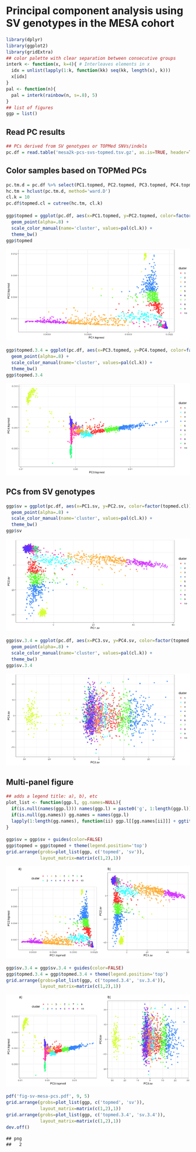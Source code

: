 Principal component analysis using SV genotypes in the MESA cohort
================

``` r
library(dplyr)
library(ggplot2)
library(gridExtra)
## color palette with clear separation between consecutive groups
interk <- function(x, k=4){ # Interleaves elements in x
  idx = unlist(lapply(1:k, function(kk) seq(kk, length(x), k)))
  x[idx]
}
pal <- function(n){
  pal = interk(rainbow(n, s=.8), 5)
}
## list of figures
ggp = list()
```

## Read PC results

``` r
## PCs derived from SV genotypes or TOPMed SNVs/indels
pc.df = read.table('mesa2k-pcs-svs-topmed.tsv.gz', as.is=TRUE, header=TRUE)
```

## Color samples based on TOPMed PCs

``` r
pc.tm.d = pc.df %>% select(PC1.topmed, PC2.topmed, PC3.topmed, PC4.topmed) %>% as.matrix %>% dist
hc.tm = hclust(pc.tm.d, method='ward.D')
cl.k = 10
pc.df$topmed.cl = cutree(hc.tm, cl.k)

ggp$topmed = ggplot(pc.df, aes(x=PC1.topmed, y=PC2.topmed, color=factor(topmed.cl))) +
  geom_point(alpha=.8) +
  scale_color_manual(name='cluster', values=pal(cl.k)) + 
  theme_bw()
ggp$topmed
```

![](pca-mesa_files/figure-gfm/topmed_cl-1.png)<!-- -->

``` r
ggp$topmed.3.4 = ggplot(pc.df, aes(x=PC3.topmed, y=PC4.topmed, color=factor(topmed.cl))) +
  geom_point(alpha=.8) +
  scale_color_manual(name='cluster', values=pal(cl.k)) + 
  theme_bw()
ggp$topmed.3.4
```

![](pca-mesa_files/figure-gfm/topmed_cl-2.png)<!-- -->

## PCs from SV genotypes

``` r
ggp$sv = ggplot(pc.df, aes(x=PC1.sv, y=PC2.sv, color=factor(topmed.cl))) +
  geom_point(alpha=.8) +
  scale_color_manual(name='cluster', values=pal(cl.k)) + 
  theme_bw()
ggp$sv
```

![](pca-mesa_files/figure-gfm/sv-1.png)<!-- -->

``` r
ggp$sv.3.4 = ggplot(pc.df, aes(x=PC3.sv, y=PC4.sv, color=factor(topmed.cl))) +
  geom_point(alpha=.8) +
  scale_color_manual(name='cluster', values=pal(cl.k)) + 
  theme_bw()
ggp$sv.3.4
```

![](pca-mesa_files/figure-gfm/sv-2.png)<!-- -->

## Multi-panel figure

``` r
## adds a legend title: a), b), etc
plot_list <- function(ggp.l, gg.names=NULL){
  if(is.null(names(ggp.l))) names(ggp.l) = paste0('g', 1:length(ggp.l))
  if(is.null(gg.names)) gg.names = names(ggp.l)
  lapply(1:length(gg.names), function(ii) ggp.l[[gg.names[ii]]] + ggtitle(paste0(letters[ii], ')')))
}

ggp$sv = ggp$sv + guides(color=FALSE)
ggp$topmed = ggp$topmed + theme(legend.position='top')
grid.arrange(grobs=plot_list(ggp, c('topmed', 'sv')),
             layout_matrix=matrix(c(1,2),1))
```

![](pca-mesa_files/figure-gfm/fig-1.png)<!-- -->

``` r
ggp$sv.3.4 = ggp$sv.3.4 + guides(color=FALSE)
ggp$topmed.3.4 = ggp$topmed.3.4 + theme(legend.position='top')
grid.arrange(grobs=plot_list(ggp, c('topmed.3.4', 'sv.3.4')),
             layout_matrix=matrix(c(1,2),1))
```

![](pca-mesa_files/figure-gfm/fig-2.png)<!-- -->

``` r
pdf('fig-sv-mesa-pcs.pdf', 9, 5)
grid.arrange(grobs=plot_list(ggp, c('topmed', 'sv')),
             layout_matrix=matrix(c(1,2),1))
grid.arrange(grobs=plot_list(ggp, c('topmed.3.4', 'sv.3.4')),
             layout_matrix=matrix(c(1,2),1))
dev.off()
```

    ## png 
    ##   2
